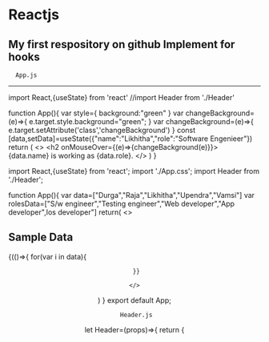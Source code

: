# Reactjs
My first respository on github
Implement for hooks
--------------------
      App.js
--------------------
import React,{useState} from 'react'
//import Header from './Header'

function App(){
	var style={
		background:"green"
	}
	var changeBackground=(e)=>{
		e.target.style.background="green";
	}
	var changeBackground=(e)=>{
	e.target.setAttribute('class','changeBackground')
	}
	const [data,setData]=useState({"name":"Likhitha","role":"Software Engenieer"})
	return (
		<>
			<h2 onMouseOver={(e)=>{changeBackground(e)}}> {data.name} is working as {data.role}. </h2>
		</>
	)
}



import React,{useState} from 'react';
import './App.css';
import Header from './Header';

function App(){
  var data=["Durga","Raja","Likhitha","Upendra","Vamsi"]
  var rolesData=["S/w engineer","Testing engineer","Web developer","App developer",Ios developer"]
  return(
    <>
      <h2> Sample Data </h2>
      {(()=>{
      	for(var i in data){
      	   <Header name={data[i]} role={rolesData[i]}/>
	   
      
      }} 
     
    </>
  )
}
export default App;



     Header.js
let Header=(props)=>{
  return {
  	<header>
    		<h2> 

















